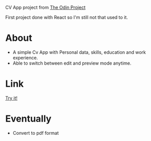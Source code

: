 CV App project from [The Odin Project](https://www.theodinproject.com/lessons/node-path-javascript-cv-application)

First project done with React so I'm still not that used to it.

# About
- A simple Cv App with Personal data, skills, education and work experience.
- Able to switch between edit and preview mode anytime.


# Link 
[Try it!](https://remiferiaa.github.io/cv-app/)

# Eventually
- Convert to pdf format
